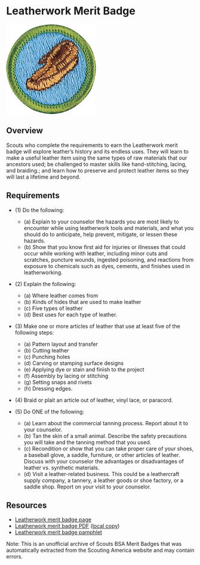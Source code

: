 

# Leatherwork Merit Badge

![Leatherwork Merit Badge](images/leatherwork-merit-badge.jpg)

## Overview



Scouts who complete the requirements to earn the Leatherwork merit badge will explore leather’s history and its endless uses. They will learn to make a useful leather item using the same types of raw materials that our ancestors used; be challenged to master skills like hand-stitching, lacing, and braiding.; and learn how to preserve and protect leather items so they will last a lifetime and beyond.

## Requirements

* (1) Do the following:
    * (a) Explain to your counselor the hazards you are most likely to encounter while using leatherwork tools and materials, and what you should do to anticipate, help prevent, mitigate, or lessen these hazards.
    * (b) Show that you know first aid for injuries or illnesses that could occur while working with leather, including minor cuts and scratches, puncture wounds, ingested poisoning, and reactions from exposure to chemicals such as dyes, cements, and finishes used in leatherworking.


* (2) Explain the following:
    * (a) Where leather comes from
    * (b) Kinds of hides that are used to make leather
    * (c) Five types of leather
    * (d) Best uses for each type of leather.


* (3) Make one or more articles of leather that use at least five of the following steps:
    * (a) Pattern layout and transfer
    * (b) Cutting leather
    * (c) Punching holes
    * (d) Carving or stamping surface designs
    * (e) Applying dye or stain and finish to the project
    * (f) Assembly by lacing or stitching
    * (g) Setting snaps and rivets
    * (h) Dressing edges.


* (4) Braid or plait an article out of leather, vinyl lace, or paracord.
* (5) Do ONE of the following:
    * (a) Learn about the commercial tanning process. Report about it to your counselor.
    * (b) Tan the skin of a small animal. Describe the safety precautions you will take and the tanning method that you used.
    * (c) Recondition or show that you can take proper care of your shoes, a baseball glove, a saddle, furniture, or other articles of leather. Discuss with your counselor the advantages or disadvantages of leather vs. synthetic materials.
    * (d) Visit a leather-related business. This could be a leathercraft supply company, a tannery, a leather goods or shoe factory, or a saddle shop. Report on your visit to your counselor.




## Resources

- [Leatherwork merit badge page](https://www.scouting.org/merit-badges/leatherwork/)
- [Leatherwork merit badge PDF](https://filestore.scouting.org/filestore/Merit_Badge_ReqandRes/Pamphlets/Leatherwork_2025.pdf) ([local copy](files/leatherwork-merit-badge.pdf))
- [Leatherwork merit badge pamphlet](https://www.scoutshop.org/bsa-leatherwork-merit-badge-pamphlet-661052.html)

Note: This is an unofficial archive of Scouts BSA Merit Badges that was automatically extracted from the Scouting America website and may contain errors.